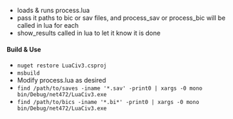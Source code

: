 - loads & runs process.lua
- pass it paths to bic or sav files, and process_sav or process_bic will be called in lua for each
- show_results called in lua to let it know it is done

#### Build & Use

- `nuget restore LuaCiv3.csproj`
- `msbuild`
- Modify process.lua as desired
- `find /path/to/saves -iname '*.sav' -print0 | xargs -0 mono bin/Debug/net472/LuaCiv3.exe`
- `find /path/to/bics -iname '*.bi*' -print0 | xargs -0 mono bin/Debug/net472/LuaCiv3.exe`
